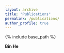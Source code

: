 ```yaml
---
layout: archive
title: "Publications"
permalink: /publications/
author_profile: true
---
```


{% include base_path %}


**Bin He**


